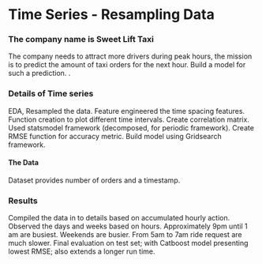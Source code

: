 # Time Series - Resampling Data

### The company name is Sweet Lift Taxi

The company needs to attract more drivers during peak hours,  the mission is to predict the amount of taxi orders for the next hour. Build a model for such a prediction.
. 
 
### Details of Time series

EDA, Resampled the data.  Feature engineered the time spacing features. Function creation to plot different time intervals.  Create correlation matrix. Used statsmodel framework (decomposed, for periodic framework).  Create RMSE function for accuracy metric.  Build model using Gridsearch framework.


#### The Data

Dataset provides number of orders and a timestamp.   


### Results

Compiled the data in to details based on accumulated hourly action.  Observed the days and weeks based on hours.  Approximately 9pm until 1 am are busiest.  Weekends are busier.  From 5am to 7am ride request are much slower. Final evaluation on test set; with Catboost model presenting lowest RMSE; also extends a longer run time. 
